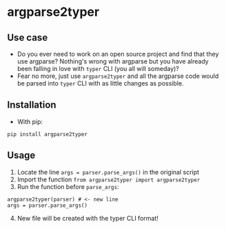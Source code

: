 # argparse2typer
## Use case
- Do you ever need to work on an open source project and find that they use argparse? Nothing's wrong with argparse but you have already been falling in love with `typer` CLI (you all will someday)?
- Fear no more, just use `argparse2typer` and all the argparse code would be parsed into `typer` CLI with as little changes as possible.

## Installation
- With pip:
```
pip install argparse2typer
```

## Usage
1. Locate the line `args = parser.parse_args()` in the original script
2. Import the function `from argparse2typer import argparse2typer`
3. Run the function before `parse_args`:
```
argparse2typer(parser) # <- new line
args = parser.parse_args()
```
4. New file will be created with the typer CLI format!
